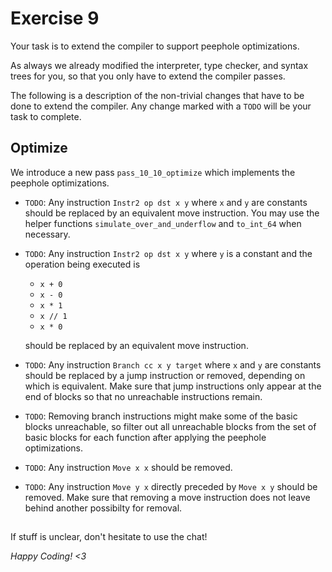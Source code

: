 # Exercise 9

Your task is to extend the compiler to support peephole optimizations.

As always we already modified the interpreter, type checker, and syntax trees for you, so that you only have to extend the compiler passes.

The following is a description of the non-trivial changes that have to be done to extend the compiler. Any change marked with a `TODO` will be your task to complete.

## Optimize

We introduce a new pass `pass_10_10_optimize` which implements the peephole optimizations.

- `TODO`: Any instruction `Instr2 op dst x y` where `x` and `y` are constants should be replaced by an equivalent move instruction. You may use the helper functions `simulate_over_and_underflow` and `to_int_64` when necessary.

- `TODO`: Any instruction `Instr2 op dst x y` where `y` is a constant and the operation being executed is
    - `x + 0`
    - `x - 0`
    - `x * 1`
    - `x // 1`
    - `x * 0`

    should be replaced by an equivalent move instruction.

- `TODO`: Any instruction `Branch cc x y target` where `x` and `y` are constants should be replaced by a jump instruction or removed, depending on which is equivalent. Make sure that jump instructions only appear at the end of blocks so that no unreachable instructions remain.

- `TODO`: Removing branch instructions might make some of the basic blocks unreachable, so filter out all unreachable blocks from the set of basic blocks for each function after applying the peephole optimizations.

- `TODO`: Any instruction `Move x x` should be removed.

- `TODO`: Any instruction `Move y x` directly preceded by `Move x y` should be removed. Make sure that removing a move instruction does not leave behind another possibilty for removal.

##

If stuff is unclear, don't hesitate to use the chat!

*Happy Coding! <3*
